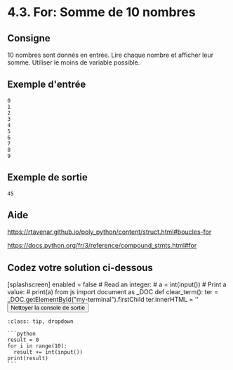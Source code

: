 # 4.3. For: Somme de 10 nombres

## Consigne

10 nombres sont donnés en entrée. Lire chaque nombre et afficher leur somme. Utiliser le moins de variable possible.

## Exemple d'entrée

```
0
1
2
3
4
5
6
7
8
9
```

## Exemple de sortie

```
45
```

## Aide

https://rtavenar.github.io/poly_python/content/struct.html#boucles-for

https://docs.python.org/fr/3/reference/compound_stmts.html#for

## Codez votre solution ci-dessous

<py-config>
    [splashscreen]
        enabled = false
</py-config>
<py-repl>
    # Read an integer:
# a = int(input())
# Print a value:
# print(a)
</py-repl>
<py-terminal id="my-terminal"></py-terminal>
<py-script>
from js import document as _DOC
def clear_term():
    ter = _DOC.getElementById("my-terminal").firstChild
    ter.innerHTML = ''
</py-script>
<button py-click="clear_term()" id="clear-terminal" class="py-button">Nettoyer la console de sortie</button>


````{admonition} Cliquez ici pour voir la solution
:class: tip, dropdown

```python
result = 0
for i in range(10):
  result += int(input())
print(result)
```
````
